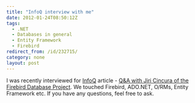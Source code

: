 ```yaml
---
title: "InfoQ interview with me"
date: 2012-01-24T08:50:12Z
tags:
  - .NET
  - Databases in general
  - Entity Framework
  - Firebird
redirect_from: /id/232715/
category: none
layout: post
---
```

I was recently interviewed for [InfoQ][1] article - [Q&A with Jiri Cincura of the Firebird Database Project][2]. We touched Firebird, ADO.NET, O/RMs, Entity Framework etc. If you have any questions, feel free to ask.

[1]: http://www.infoq.com
[2]: http://www.infoq.com/news/2012/01/Firebird